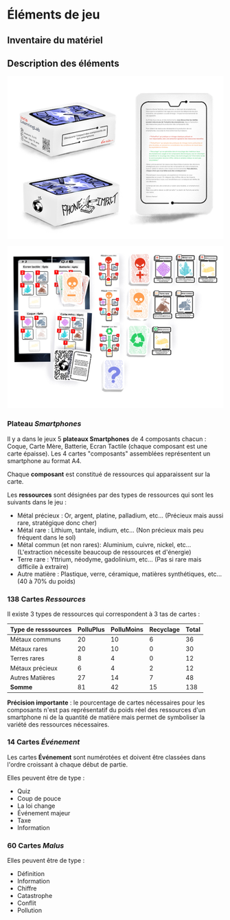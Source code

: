 # Éléments de jeu
## Inventaire du matériel
## Description des éléments

![Boite](../img/Boite.png)

![Matériel](../img/materiel.jpeg)

### Plateau *Smartphones*
Il y a dans le jeux 5 **plateaux Smartphones** de 4 composants chacun : Coque, Carte Mère, Batterie, Ecran Tactile (chaque composant est une carte épaisse). Les 4 cartes "composants" assemblées représentent un smartphone au format A4.

Chaque **composant** est constitué de ressources qui apparaissent sur la carte.

Les **ressources** sont désignées par des types de ressources qui sont les suivants dans le jeu :

- Métal précieux : Or, argent, platine, palladium, etc... (Précieux mais aussi rare, stratégique donc cher)
- Métal rare : Lithium, tantale, indium, etc... (Non précieux mais peu fréquent dans le sol)
- Métal commun (et non rares): Aluminium, cuivre, nickel, etc... (L'extraction nécessite beaucoup de ressources et d'énergie)
- Terre rare : Yttrium, néodyme, gadolinium, etc... (Pas si rare mais difficile à extraire)
- Autre matière : Plastique, verre, céramique, matières synthétiques, etc... (40 à 70% du poids)


### 138 Cartes *Ressources*
Il existe 3 types de ressources qui correspondent à 3 tas de cartes :

| Type de resssources| PolluPlus | PolluMoins | Recyclage | Total |
| -------- |-----------|------------|-----------|-----------|
| Métaux communs | 20        | 10         | 6         |36|
| Métaux rares | 20        | 10         | 0         |30|
| Terres rares | 8         | 4          | 0         |12|
| Métaux précieux | 6         | 4          | 2         |12|
| Autres Matières | 27        | 14         | 7         |48|
| **Somme** | 81        | 42         | 15        |138|


**Précision importante** : le pourcentage de cartes nécessaires pour les composants n'est pas représentatif du poids réel des ressources d'un smartphone ni de la quantité de matière mais permet de symboliser la variété des ressources nécessaires.

### 14 Cartes *Événement*
Les cartes **Événement** sont numérotées et doivent être classées dans l'ordre croissant à chaque début de partie.

Elles peuvent être de type :

- Quiz
- Coup de pouce
- La loi change
- Événement majeur
- Taxe
- Information

### 60 Cartes *Malus*
Elles peuvent être de type :

- Définition
- Information
- Chiffre
- Catastrophe
- Conflit
- Pollution
